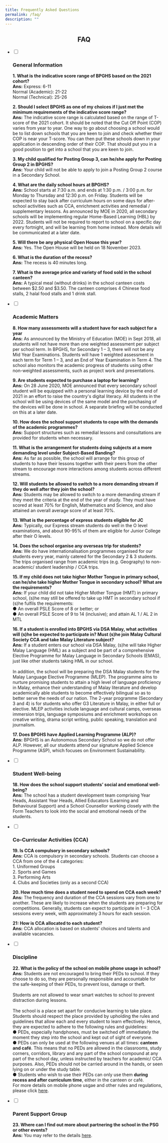 ```yaml
---
title: Frequently Asked Questions
permalink: /faq/
description: ""
---
```

<h2><center>FAQ</center></h2>

<ul class="jekyllcodex_accordion">
  <li>
    <input type="checkbox" id="accordion1">
		<label for="accordion1"><h3>General Information</h3></label>
    <div>
			<p><strong>1. What is the indicative score range of BPGHS based on the 2021 cohort?</strong><br><strong>Ans:</strong> Express: 6-11 <br> Normal (Academic): 21-22 <br> Normal (Technical): 25-26</p>
      <p><strong>2. Should I select BPGHS as one of my choices if I just met the minimum requirements of the indicative score range?</strong><br><strong>Ans:</strong>&nbsp;The indicative score range is calculated based on the range of T-score of the 2021 cohort. It should be noted that the&nbsp;Cut Off Point (COP) varies from year to year. One way to go about choosing a school would be to list down schools that you are keen to join and check whether their COP is near your T-score. You can then put these schools down in your application in descending order of their COP. That should put you in a good position to get into a school that you are keen to join.</p>
			<p><strong> 3. My child qualified for Posting Group 3, can he/she apply for Posting Group 2 in BPGHS?</strong><br><strong>Ans:</strong>&nbsp;Your child will not be able to apply to join a Posting Group 2 course in a Secondary School.</p>
			<p><strong>4. What are the daily school hours at BPGHS?</strong><br><strong>Ans:</strong>&nbsp;School starts at 7:30 a.m. and ends at 1:30 p.m. / 3:00 p.m. for Monday to Thursday and 12:30 p.m. on Friday. Students will be expected to stay back after curriculum hours on some days for after-school activities such as CCA, enrichment activities and remedial / supplementary lessons. As announced by MOE in 2020, all secondary schools will be implementing regular Home-Based Learning (HBL) by 2022. Students will not be required to report to school on a specific day every fortnight, and will be learning from home instead. More details will be communicated at a later date.</p>
			<p><strong>5. Will there be any physical Open House this year?</strong><br><strong>Ans:</strong>&nbsp;Yes. The Open House will be held on 18 November 2023.</p>
			<p><strong>6. What is the duration of the recess?</strong><br><strong>Ans:</strong>&nbsp;The recess is 40 minutes long.</p>
			<p><strong>7. What is the average price and variety of food sold in the school canteen?</strong><br><strong>Ans:</strong>&nbsp;A typical meal (without drinks) in the school canteen costs between $2.50 and $3.50. The canteen comprises 4 Chinese food stalls, 2 halal food stalls and 1 drink stall.</p>
    </div>
  </li>
	<li>
    <input type="checkbox" id="accordion2">  
		<label for="accordion2"><h3>Academic Matters</h3></label>
    <div>
			<p><strong>8. How many assessments will a student have for each subject for a year</strong><br><strong>Ans:</strong>&nbsp;As announced by the Ministry of Education (MOE) in Sept 2018, all students will not have more than one weighted assessment per subject per school term. In BPGHS, for Secondary 1 – 3, there will not be any Mid Year Examinations. Students will have 1 weighted assessment in each term for Term 1 – 3, and an End of Year Examination in Term 4. The school also monitors the academic progress of students using other non-weighted assessments, such as project work and presentations.
			</p><p><strong>9. Are students expected to purchase a laptop for learning?<br></strong><strong>Ans:</strong>&nbsp;On 28 June 2020, MOE announced that every secondary school student will be equipped with a personal learning device by the end of 2021 in an effort to raise the country's digital literacy. All students in the school will be using devices of the same model and the purchasing of the devices will be done in school. A separate briefing will be conducted on this at a later date.
			</p><p><strong>10. How does the school support students to cope with the demands of the academic programmes?</strong><br><strong>Ans:</strong>&nbsp;Support structures such as remedial lessons and consultations are provided for students when necessary.
			</p><p><strong>11. What is the arrangement for students doing subjects at a more demanding level under Subject-Based Banding?</strong><br><strong>Ans:</strong> As far as possible, the school will arrange for this group of students to have their lessons together with their peers from the other stream to encourage more interactions among students across different streams.
			</p><p><strong> 12. Will students be allowed to switch to a more demanding stream if they do well after they join the school?</strong><br><strong>Ans:</strong>&nbsp;Students may be allowed to switch to a more demanding stream if they meet the criteria at the end of the year of study. They must have scored at least 70% for English, Mathematics and Science, and also attained an overall average score of at least 70%.
			</p><p><strong>13. What is the percentage of express students eligible for JC</strong><br><strong>Ans:</strong>&nbsp;Typically, our Express stream students do well in the O level examinations, and about 90-95% of them are eligible for Junior College after their O levels.
			</p><p><strong>14. Does the school organise any overseas trip for students?</strong><br><strong>Ans:</strong>&nbsp;We do have internationalisation programmes organised for our students every year, mainly catered for the Secondary 2 &amp; 3 students. The trips organised range from academic trips (e.g. Geography) to non-academic/ student leadership / CCA trips. </p>
			<p><strong>15. If my child does not take higher Mother Tongue in primary school, can he/she take higher Mother Tongue in secondary school? What are the requirements?</strong><br><strong>Ans:</strong>&nbsp;If your child did not take Higher Mother Tongue (HMT) in primary school, (s)he may still be offered to take up HMT in secondary school if (s)he fulfils the requirements:<br> ● An overall PSLE Score of 8 or better; or&nbsp;<br> ●  An overall PSLE Score of 9 to 14 (inclusive); and attain AL 1 / AL 2 in MTL  
	</p><p><strong>16. If a student is enrolled into BPGHS via DSA Malay, what activities will (s)he be expected to participate in? Must (s)he join Malay Cultural Society CCA and take Malay Literature subject? </strong><br><strong>Ans:</strong>&nbsp;If a student enters our school via DSA Malay, (s)he will take Higher Malay Language (HML) as a subject and be part of a comprehensive Elective Programme for Malay Language in Secondary Schools (EMAS), just like other students taking HML in our school. <br><br>In addition, the school will be preparing the DSA Malay students for the Malay Language Elective Programme (MLEP). The programme aims to nurture promising students to attain a high level of language proficiency in Malay, enhance their understanding of Malay literature and develop academically able students to become effectively bilingual so as to better serve the needs of our nation. The 2-year programme (Secondary 3 and 4) is for students who offer G3 Literature in Malay, in either full or elective. MLEP activities include language and cultural camps, overseas immersion trips, language symposiums and enrichment workshops on creative writing, drama script writing, public speaking, translation and journalism.</p>
			<p><strong>17. Does BPGHS have Applied Learning Programme (ALP)?</strong><br><strong>Ans:</strong>&nbsp;BPGHS is an Autonomous Secondary School so we do not offer ALP. However, all our students attend our signature Applied Science Programme (ASP), which focuses on Environment Sustainability.</p>
		</div>
	</li>
	<li>
    <input type="checkbox" id="accordion3">
		<label for="accordion3"><h3>Student Well-being</h3></label>
    <div>
			<p><strong>18. How does the school support students’ social and emotional well-being?</strong><br><strong>Ans:</strong> The school has a student development team comprising Year Heads, Assistant Year Heads, Allied Educators (Learning and Behavioural Support) and a School Counsellor working closely with the Form Teachers to look into the social and emotional needs of the students.</p>
		</div>
  </li>
	<li>
    <input type="checkbox" id="accordion4">
		<label for="accordion4"><h3>Co-Curricular Activities (CCA)</h3></label>
    <div>
			<p><strong>19. Is CCA compulsory in secondary schools?</strong><br><strong>Ans:</strong> CCA is compulsory in secondary schools. Students can choose a CCA from one of the 4 categories:&nbsp;<br>1.  Uniformed Groups<br>2.  Sports and Games<br>3. Performing Arts<br>4.  Clubs and Societies (only as a second CCA)</p>
			<p><strong>20. How much time does a student need to spend on CCA each week?</strong><br><strong>Ans:</strong> The frequency and duration of the CCA sessions vary from one to another. These are likely to increase when the students are preparing for competitions. Generally, students can expect to participate in 1 – 3 CCA sessions every week, with approximately 3 hours for each session.</p>
			<p><strong>21: How is CCA allocated to each student?</strong><br><strong>Ans:</strong>&nbsp;CCA allocation is based on students' choices and talents and available vacancies.</p>
    </div>
  </li>
	<li>
    <input type="checkbox" id="accordion5">
		<label for="accordion5"><h3>Discipline</h3></label>
    <div>
			<p><strong>22. What is the policy of the school on mobile phone usage in school?</strong><br><strong>Ans:</strong>&nbsp;Students are not encouraged to bring their PEDs to school. If they choose to do so, they are personally responsible and accountable for the safe-keeping of their PEDs, to prevent loss, damage or theft.&nbsp;<br><br> Students are not allowed to wear smart watches to school to prevent distraction during lessons.
<br><br>The school is a place set apart for conducive learning to take place. Students should respect the place provided by upholding the rules and guidelines that allow each and every student to learn effectively. Hence, they are expected to adhere to the following rules and guidelines:
				<br>●  PEDs, especially handphones, must be switched off immediately the moment they step into the school and kept out of sight of everyone.
				<br>● PEDs can only be used at the following venues at all times:&nbsp;<strong>canteen and café</strong>. This means that no PEDs are allowed in the classrooms, study corners, corridors, library and any part of the school compound at any part of the school day, unless instructed by teachers for academic/ CCA purposes. Also, PEDs should not be carried around in the hands, or seen lying on or under the study table.
				<br>● Students who wish to use their PEDs can only use them&nbsp;<strong>during recess and after curriculum time</strong>, either in the canteen or café.&nbsp;
				<br>For more details on mobile phone usgae and other rules and regulations, please click&nbsp;<a href="/about-bpghs/bpghs-code-of-conduct">here</a>.</p>
    </div>
		</li>
	<li>
    <input type="checkbox" id="accordion6">
		<label for="accordion6"><h3>Parent Support Group</h3></label>
    <div>
			<p><strong>23. Where can I find out more about partnering the school in the PSG or other events?</strong><br><strong>Ans:</strong> You may refer to the details&nbsp;<a href="/partners/parent-support-group">here</a>.</p>
		</div>
  </li></ul>